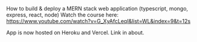 
How to build & deploy a MERN stack web application (typescript, mongo, express, react, node)
Watch the course here: https://www.youtube.com/watch?v=G_XyAfcLeqI&list=WL&index=9&t=12s

App is now hosted on Heroku and Vercel. Link in about.
